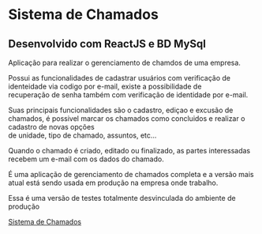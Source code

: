 <h1>Sistema de Chamados</h1>

<h2>Desenvolvido com ReactJS e BD MySql</h2>

<p>Aplicação para realizar o gerenciamento de chamdos de uma empresa.</p>
<p>Possui as funcionalidades de cadastrar usuários com verificação de identeidade via codigo por e-mail, existe a possibilidade de</br>
recuperação de senha também com verificação de identidade por e-mail.</p>
<p>Suas principais funcionalidades são o cadastro, ediçao e excusão de chamados, é possivel marcar os chamados como concluidos e realizar o cadastro de novas opções</br>
de unidade, tipo de chamado, assuntos, etc...</p>
<p>Quando o chamado é criado, editado ou finalizado, as partes interessadas recebem um e-mail com os dados do chamado.</p>
<p>É uma aplicação de gerenciamento de chamados completa e a versão mais atual está sendo usada em produção na empresa onde trabalho.</p>
<p>Essa é uma versão de testes totalmente desvinculada do ambiente de produção</p>

<a href= "https://sistema-de-chamados-theta.vercel.app" target="_blank" rel="external">Sistema de Chamados</a>
